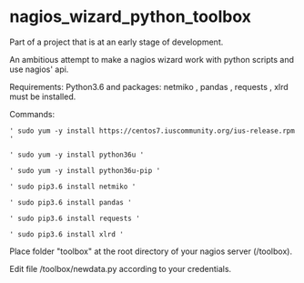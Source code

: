 # nagios_wizard_python_toolbox
Part of a project that is at an early stage of development. 

An ambitious attempt to make a nagios wizard work with python scripts and use nagios' api. 


Requirements: Python3.6 and packages: netmiko , pandas , requests , xlrd must be installed. 

Commands: 

    ' sudo yum -y install https://centos7.iuscommunity.org/ius-release.rpm '

    ' sudo yum -y install python36u '

    ' sudo yum -y install python36u-pip '

    ' sudo pip3.6 install netmiko ' 

    ' sudo pip3.6 install pandas '

    ' sudo pip3.6 install requests '

    ' sudo pip3.6 install xlrd '

Place folder "toolbox" at the root directory of your nagios server (/toolbox). 

Edit file /toolbox/newdata.py  according to your credentials.

